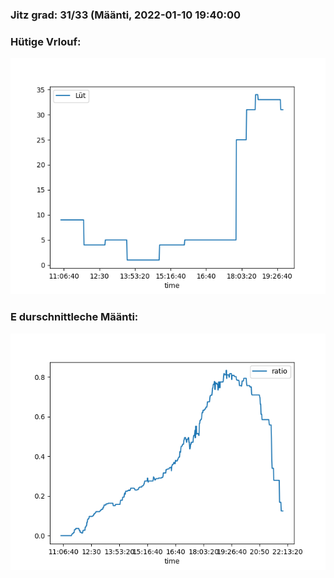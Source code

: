 ### Jitz grad: 31/33 (Määnti, 2022-01-10 19:40:00

### Hütige Vrlouf:
![Graph](Today.png)

### E durschnittleche Määnti:
![Graph](Määnti.png)